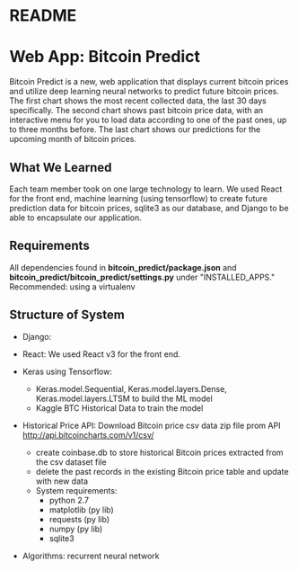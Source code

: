 # README

Web App: Bitcoin Predict
================

Bitcoin Predict is a new, web application that displays current bitcoin prices and utilize deep learning neural networks to predict future bitcoin prices. The first chart shows the most recent collected data, the last 30 days specifically. The second chart shows past bitcoin price data, with an interactive menu for you to load data according to one of the past ones, up to three months before. The last chart shows our predictions for the upcoming month of bitcoin prices.

What We Learned
---------------
Each team member took on one large technology to learn. We used React for the front end, machine learning (using tensorflow) to create future prediction data for bitcoin prices, sqlite3 as our database, and Django to be able to encapsulate our application.

Requirements
---------------
All dependencies found in **bitcoin_predict/package.json** and **bitcoin_predict/bitcoin_predict/settings.py** under "INSTALLED_APPS." Recommended: using a virtualenv

Structure of System
-------------------
- Django: 

- React: 
We used React v3 for the front end. 
- Keras using Tensorflow: 
    - Keras.model.Sequential, Keras.model.layers.Dense, Keras.model.layers.LTSM to build the ML model
    - Kaggle BTC Historical Data to train the model
- Historical Price API:
Download Bitcoin price csv data zip file prom API http://api.bitcoincharts.com/v1/csv/
    - create coinbase.db to store historical Bitcoin prices extracted from the csv dataset file
    - delete the past records in the existing Bitcoin price table and update with new data
    - System requirements:
      * python 2.7
      * matplotlib (py lib)
      * requests (py lib)
      * numpy (py lib)
      * sqlite3

- Algorithms: recurrent neural network


